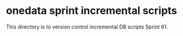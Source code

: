 # onedata sprint incremental scripts
This directory is to version control incremental DB scripts Sprint 61.
